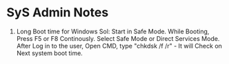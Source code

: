 # SyS Admin Notes

1) Long Boot time for Windows
Sol: Start in Safe Mode.
     While Booting, Press F5 or F8 Continously.
     Select Safe Mode or Direct Services Mode.
     After Log in to the user, Open CMD, type "chkdsk /f /r" - It will Check on Next system boot time.
   
     
